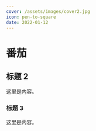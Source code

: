 ```yaml
---
cover: /assets/images/cover2.jpg
icon: pen-to-square
date: 2022-01-12
---
```


# 番茄

## 标题 2

这里是内容。

### 标题 3

这里是内容。
